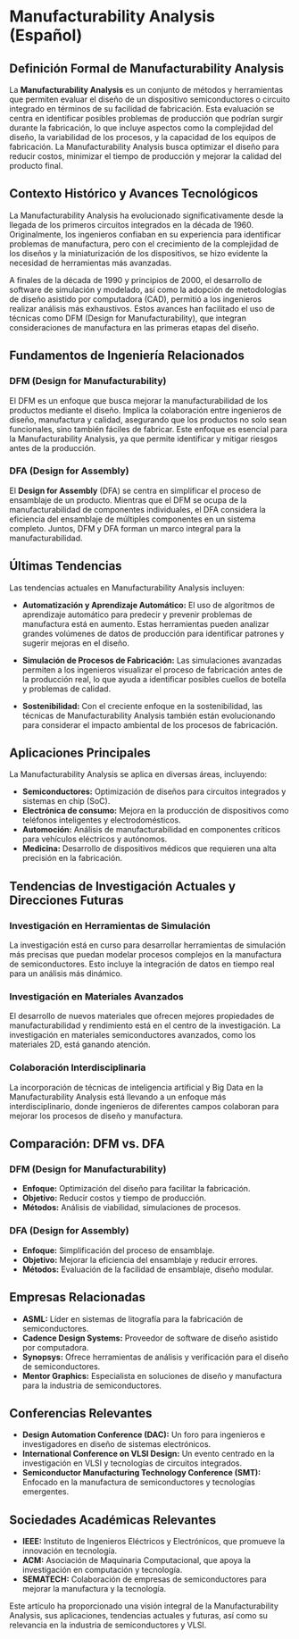 # Manufacturability Analysis (Español)

## Definición Formal de Manufacturability Analysis

La **Manufacturability Analysis** es un conjunto de métodos y herramientas que permiten evaluar el diseño de un dispositivo semiconductores o circuito integrado en términos de su facilidad de fabricación. Esta evaluación se centra en identificar posibles problemas de producción que podrían surgir durante la fabricación, lo que incluye aspectos como la complejidad del diseño, la variabilidad de los procesos, y la capacidad de los equipos de fabricación. La Manufacturability Analysis busca optimizar el diseño para reducir costos, minimizar el tiempo de producción y mejorar la calidad del producto final.

## Contexto Histórico y Avances Tecnológicos

La Manufacturability Analysis ha evolucionado significativamente desde la llegada de los primeros circuitos integrados en la década de 1960. Originalmente, los ingenieros confiaban en su experiencia para identificar problemas de manufactura, pero con el crecimiento de la complejidad de los diseños y la miniaturización de los dispositivos, se hizo evidente la necesidad de herramientas más avanzadas.

A finales de la década de 1990 y principios de 2000, el desarrollo de software de simulación y modelado, así como la adopción de metodologías de diseño asistido por computadora (CAD), permitió a los ingenieros realizar análisis más exhaustivos. Estos avances han facilitado el uso de técnicas como DFM (Design for Manufacturability), que integran consideraciones de manufactura en las primeras etapas del diseño.

## Fundamentos de Ingeniería Relacionados

### DFM (Design for Manufacturability)

El DFM es un enfoque que busca mejorar la manufacturabilidad de los productos mediante el diseño. Implica la colaboración entre ingenieros de diseño, manufactura y calidad, asegurando que los productos no solo sean funcionales, sino también fáciles de fabricar. Este enfoque es esencial para la Manufacturability Analysis, ya que permite identificar y mitigar riesgos antes de la producción.

### DFA (Design for Assembly)

El **Design for Assembly** (DFA) se centra en simplificar el proceso de ensamblaje de un producto. Mientras que el DFM se ocupa de la manufacturabilidad de componentes individuales, el DFA considera la eficiencia del ensamblaje de múltiples componentes en un sistema completo. Juntos, DFM y DFA forman un marco integral para la manufacturabilidad.

## Últimas Tendencias

Las tendencias actuales en Manufacturability Analysis incluyen:

- **Automatización y Aprendizaje Automático:** El uso de algoritmos de aprendizaje automático para predecir y prevenir problemas de manufactura está en aumento. Estas herramientas pueden analizar grandes volúmenes de datos de producción para identificar patrones y sugerir mejoras en el diseño.

- **Simulación de Procesos de Fabricación:** Las simulaciones avanzadas permiten a los ingenieros visualizar el proceso de fabricación antes de la producción real, lo que ayuda a identificar posibles cuellos de botella y problemas de calidad.

- **Sostenibilidad:** Con el creciente enfoque en la sostenibilidad, las técnicas de Manufacturability Analysis también están evolucionando para considerar el impacto ambiental de los procesos de fabricación.

## Aplicaciones Principales

La Manufacturability Analysis se aplica en diversas áreas, incluyendo:

- **Semiconductores:** Optimización de diseños para circuitos integrados y sistemas en chip (SoC).
- **Electrónica de consumo:** Mejora en la producción de dispositivos como teléfonos inteligentes y electrodomésticos.
- **Automoción:** Análisis de manufacturabilidad en componentes críticos para vehículos eléctricos y autónomos.
- **Medicina:** Desarrollo de dispositivos médicos que requieren una alta precisión en la fabricación.

## Tendencias de Investigación Actuales y Direcciones Futuras

### Investigación en Herramientas de Simulación

La investigación está en curso para desarrollar herramientas de simulación más precisas que puedan modelar procesos complejos en la manufactura de semiconductores. Esto incluye la integración de datos en tiempo real para un análisis más dinámico.

### Investigación en Materiales Avanzados

El desarrollo de nuevos materiales que ofrecen mejores propiedades de manufacturabilidad y rendimiento está en el centro de la investigación. La investigación en materiales semiconductores avanzados, como los materiales 2D, está ganando atención.

### Colaboración Interdisciplinaria

La incorporación de técnicas de inteligencia artificial y Big Data en la Manufacturability Analysis está llevando a un enfoque más interdisciplinario, donde ingenieros de diferentes campos colaboran para mejorar los procesos de diseño y manufactura.

## Comparación: DFM vs. DFA

### DFM (Design for Manufacturability)

- **Enfoque:** Optimización del diseño para facilitar la fabricación.
- **Objetivo:** Reducir costos y tiempo de producción.
- **Métodos:** Análisis de viabilidad, simulaciones de procesos.

### DFA (Design for Assembly)

- **Enfoque:** Simplificación del proceso de ensamblaje.
- **Objetivo:** Mejorar la eficiencia del ensamblaje y reducir errores.
- **Métodos:** Evaluación de la facilidad de ensamblaje, diseño modular.

## Empresas Relacionadas

- **ASML:** Líder en sistemas de litografía para la fabricación de semiconductores.
- **Cadence Design Systems:** Proveedor de software de diseño asistido por computadora.
- **Synopsys:** Ofrece herramientas de análisis y verificación para el diseño de semiconductores.
- **Mentor Graphics:** Especialista en soluciones de diseño y manufactura para la industria de semiconductores.

## Conferencias Relevantes

- **Design Automation Conference (DAC):** Un foro para ingenieros e investigadores en diseño de sistemas electrónicos.
- **International Conference on VLSI Design:** Un evento centrado en la investigación en VLSI y tecnologías de circuitos integrados.
- **Semiconductor Manufacturing Technology Conference (SMT):** Enfocado en la manufactura de semiconductores y tecnologías emergentes.

## Sociedades Académicas Relevantes

- **IEEE:** Instituto de Ingenieros Eléctricos y Electrónicos, que promueve la innovación en tecnología.
- **ACM:** Asociación de Maquinaria Computacional, que apoya la investigación en computación y tecnología.
- **SEMATECH:** Colaboración de empresas de semiconductores para mejorar la manufactura y la tecnología.

Este artículo ha proporcionado una visión integral de la Manufacturability Analysis, sus aplicaciones, tendencias actuales y futuras, así como su relevancia en la industria de semiconductores y VLSI.